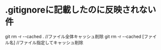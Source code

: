 # .gitignoreに記載したのに反映されない件
git rm -r --cached . //ファイル全体キャッシュ削除
git rm -r --cached [ファイル名]  //ファイル指定してキャッシュ削除
